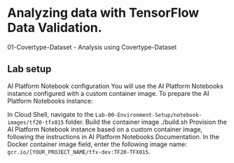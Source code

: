 # Analyzing data with TensorFlow Data Validation.

01-Covertype-Dataset - Analysis using Covertype-Dataset

## Lab setup
AI Platform Notebook configuration
You will use the AI Platform Notebooks instance configured with a custom container image. To prepare the AI Platform Notebooks instance:

In Cloud Shell, navigate to the `Lab-00-Environment-Setup/notebook-images/tf20-tfx015` folder.
Build the container image
./build.sh
Provision the AI Platform Notebook instance based on a custom container image, following the instructions in AI Platform Notebooks Documentation. In the Docker container image field, enter the following image name: `gcr.io/[YOUR_PROJECT_NAME/tfx-dev:TF20-TFX015`.
